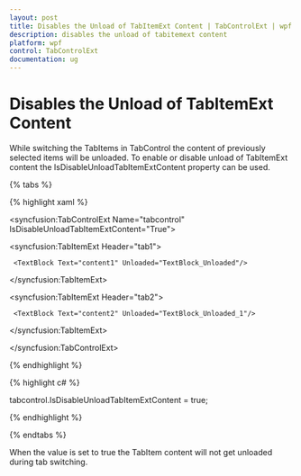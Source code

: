 ```yaml
---
layout: post
title: Disables the Unload of TabItemExt Content | TabControlExt | wpf | Syncfusion
description: disables the unload of tabitemext content
platform: wpf
control: TabControlExt
documentation: ug
---
```


# Disables the Unload of TabItemExt Content

While switching the TabItems in TabControl the content of previously selected items will be unloaded. To enable or disable unload of TabItemExt content the IsDisableUnloadTabItemExtContent property can be used. 

{% tabs %}

{% highlight xaml %}

<syncfusion:TabControlExt Name="tabcontrol" IsDisableUnloadTabItemExtContent="True">

   <syncfusion:TabItemExt Header="tab1">

     <TextBlock Text="content1" Unloaded="TextBlock_Unloaded"/>

   </syncfusion:TabItemExt>

   <syncfusion:TabItemExt Header="tab2">

     <TextBlock Text="content2" Unloaded="TextBlock_Unloaded_1"/>

   </syncfusion:TabItemExt>

</syncfusion:TabControlExt>

{% endhighlight %}

{% highlight c# %}

tabcontrol.IsDisableUnloadTabItemExtContent = true;

{% endhighlight %}

{% endtabs %}

When the value is set to true the TabItem content will not get unloaded during tab switching.